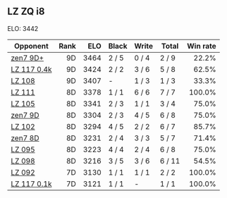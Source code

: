 ## LZ ZQ i8 ##

ELO: 3442

Opponent | Rank | ELO | Black | Write | Total | Win rate
---------|-----:|----:|-------|-------|-------|-------:
[zen7 9D+](zen7%209D+.md) | 9D | 3464 | 2 / 5 | 0 / 4 | 2 / 9 | 22.2%
[LZ 117 0.4k](LZ%20117%200.4k.md) | 9D | 3424 | 2 / 2 | 3 / 6 | 5 / 8 | 62.5%
[LZ 108](LZ%20108.md) | 9D | 3407 | - | 1 / 3 | 1 / 3 | 33.3%
[LZ 111](LZ%20111.md) | 8D | 3378 | 1 / 1 | 6 / 6 | 7 / 7 | 100.0%
[LZ 105](LZ%20105.md) | 8D | 3341 | 2 / 3 | 1 / 1 | 3 / 4 | 75.0%
[zen7 9D](zen7%209D.md) | 8D | 3304 | 2 / 3 | 4 / 5 | 6 / 8 | 75.0%
[LZ 102](LZ%20102.md) | 8D | 3294 | 4 / 5 | 2 / 2 | 6 / 7 | 85.7%
[zen7 8D](zen7%208D.md) | 8D | 3231 | 2 / 4 | 3 / 3 | 5 / 7 | 71.4%
[LZ 095](LZ%20095.md) | 8D | 3223 | 4 / 4 | 2 / 4 | 6 / 8 | 75.0%
[LZ 098](LZ%20098.md) | 8D | 3216 | 3 / 5 | 3 / 6 | 6 / 11 | 54.5%
[LZ 092](LZ%20092.md) | 7D | 3130 | 1 / 1 | 1 / 1 | 2 / 2 | 100.0%
[LZ 117 0.1k](LZ%20117%200.1k.md) | 7D | 3121 | 1 / 1 | - | 1 / 1 | 100.0%
